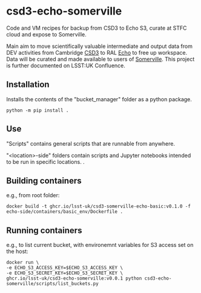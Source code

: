 # csd3-echo-somerville

Code and VM recipes for backup from CSD3 to Echo S3, curate at STFC cloud and expose to Somerville.

Main aim to move scientifically valuable intermediate and output data from DEV activities from Cambridge [CSD3](https://docs.hpc.cam.ac.uk/hpc/) to RAL [Echo](https://iopscience.iop.org/article/10.1088/1742-6596/898/6/062051/pdf) to free up workspace. Data will be curated and made available to users of [Somerville](https://www.ed.ac.uk/information-services/research-support/research-computing/ecdf). This project is further documented on LSST:UK Confluence.

## Installation

Installs the contents of the "bucket_manager" folder as a python package.

```shell
python -m pip install .
```

## Use

"Scripts" contains general scripts that are runnable from anywhere.

"\<location\>-side" folders contain scripts and Jupyter notebooks intended to be run in specific locations.
.

## Building containers

e.g., from root folder:

```shell
docker build -t ghcr.io/lsst-uk/csd3-somerville-echo-basic:v0.1.0 -f echo-side/containers/basic_env/Dockerfile .
```

## Running containers

e.g., to list current bucket, with environemnt variables for S3 access set on the host:

```shell
docker run \
-e ECHO_S3_ACCESS_KEY=$ECHO_S3_ACCESS_KEY \
-e ECHO_S3_SECRET_KEY=$ECHO_S3_SECRET_KEY \
ghcr.io/lsst-uk/csd3-echo-somerville:v0.0.1 python csd3-echo-somerville/scripts/list_buckets.py
```

